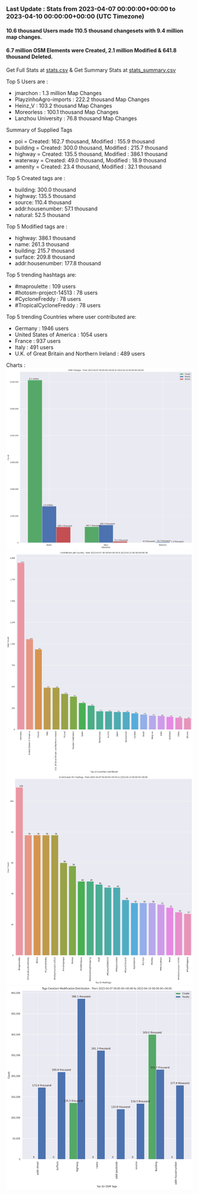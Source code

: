 ### Last Update : Stats from 2023-04-07 00:00:00+00:00 to 2023-04-10 00:00:00+00:00 (UTC Timezone)

#### 10.6 thousand Users made 110.5 thousand changesets with 9.4 million map changes.
#### 6.7 million OSM Elements were Created, 2.1 million Modified & 641.8 thousand Deleted.
Get Full Stats at [stats.csv](/stats/Global/Daily/stats.csv)
 & Get Summary Stats at [stats_summary.csv](/stats/Global/Daily/stats_summary.csv)

Top 5 Users are : 
- jmarchon : 1.3 million Map Changes
- PlayzinhoAgro-imports : 222.2 thousand Map Changes
- Heinz_V : 103.2 thousand Map Changes
- Moreorless : 100.1 thousand Map Changes
- Lanzhou University : 76.8 thousand Map Changes

Summary of Supplied Tags
- poi = Created: 162.7 thousand, Modified : 155.9 thousand
- building = Created: 300.0 thousand, Modified : 215.7 thousand
- highway = Created: 135.5 thousand, Modified : 386.1 thousand
- waterway = Created: 49.0 thousand, Modified : 18.9 thousand
- amenity = Created: 23.4 thousand, Modified : 32.1 thousand


Top 5 Created tags are :
- building: 300.0 thousand
- highway: 135.5 thousand
- source: 110.4 thousand
- addr:housenumber: 57.1 thousand
- natural: 52.5 thousand


Top 5 Modified tags are :
- highway: 386.1 thousand
- name: 261.3 thousand
- building: 215.7 thousand
- surface: 209.8 thousand
- addr:housenumber: 177.8 thousand


Top 5 trending hashtags are:
- #maproulette : 109 users
- #hotosm-project-14513 : 78 users
- #CycloneFreddy : 78 users
- #TropicalCycloneFreddy : 78 users


Top 5 trending Countries where user contributed are:
- Germany : 1946 users
- United States of America : 1054 users
- France : 937 users
- Italy : 491 users
- U.K. of Great Britain and Northern Ireland : 489 users


 Charts : 
![Alt text](./stats_osm_changes.png) 
![Alt text](./stats_users_per_country.png) 
![Alt text](./stats_users_per_hashtag.png) 
![Alt text](./stats_tags.png) 
